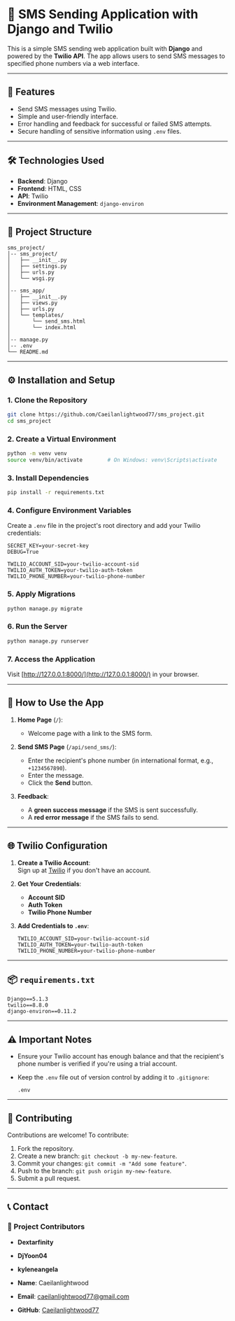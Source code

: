 # 📱 SMS Sending Application with Django and Twilio

This is a simple SMS sending web application built with **Django** and powered by the **Twilio API**. The app allows users to send SMS messages to specified phone numbers via a web interface.

---

## 🚀 Features

- Send SMS messages using Twilio.
- Simple and user-friendly interface.
- Error handling and feedback for successful or failed SMS attempts.
- Secure handling of sensitive information using `.env` files.

---

## 🛠️ Technologies Used

- **Backend**: Django
- **Frontend**: HTML, CSS
- **API**: Twilio
- **Environment Management**: `django-environ`

---

## 📂 Project Structure

```
sms_project/
│-- sms_project/
│   ├── __init__.py
│   ├── settings.py
│   ├── urls.py
│   └── wsgi.py
│
│-- sms_app/
│   ├── __init__.py
│   ├── views.py
│   ├── urls.py
│   └── templates/
│       └── send_sms.html
│       └── index.html
│
│-- manage.py
│-- .env
└── README.md
```

---

## ⚙️ Installation and Setup

### 1. Clone the Repository

```bash
git clone https://github.com/Caeilanlightwood77/sms_project.git
cd sms_project
```

### 2. Create a Virtual Environment

```bash
python -m venv venv
source venv/bin/activate        # On Windows: venv\Scripts\activate
```

### 3. Install Dependencies

```bash
pip install -r requirements.txt
```

### 4. Configure Environment Variables

Create a `.env` file in the project's root directory and add your Twilio credentials:

```env
SECRET_KEY=your-secret-key
DEBUG=True

TWILIO_ACCOUNT_SID=your-twilio-account-sid
TWILIO_AUTH_TOKEN=your-twilio-auth-token
TWILIO_PHONE_NUMBER=your-twilio-phone-number
```

### 5. Apply Migrations

```bash
python manage.py migrate
```

### 6. Run the Server

```bash
python manage.py runserver
```

### 7. Access the Application

Visit [http://127.0.0.1:8000/](http://127.0.0.1:8000/) in your browser.

---

## 🔧 How to Use the App

1. **Home Page** (`/`):  
   - Welcome page with a link to the SMS form.

2. **Send SMS Page** (`/api/send_sms/`):  
   - Enter the recipient's phone number (in international format, e.g., `+1234567890`).
   - Enter the message.
   - Click the **Send** button.

3. **Feedback**:  
   - A **green success message** if the SMS is sent successfully.
   - A **red error message** if the SMS fails to send.

---

## 🌐 Twilio Configuration

1. **Create a Twilio Account**:  
   Sign up at [Twilio](https://www.twilio.com/) if you don't have an account.

2. **Get Your Credentials**:  
   - **Account SID**
   - **Auth Token**
   - **Twilio Phone Number**

3. **Add Credentials to `.env`**:

   ```env
   TWILIO_ACCOUNT_SID=your-twilio-account-sid
   TWILIO_AUTH_TOKEN=your-twilio-auth-token
   TWILIO_PHONE_NUMBER=your-twilio-phone-number
   ```

---

## 📦 `requirements.txt`

```plaintext
Django==5.1.3
twilio==8.8.0
django-environ==0.11.2
```

---

## ⚠️ Important Notes

- Ensure your Twilio account has enough balance and that the recipient's phone number is verified if you're using a trial account.
- Keep the `.env` file out of version control by adding it to `.gitignore`:

  ```gitignore
  .env
  ```

---

## 🤝 Contributing

Contributions are welcome! To contribute:

1. Fork the repository.
2. Create a new branch: `git checkout -b my-new-feature`.
3. Commit your changes: `git commit -m "Add some feature"`.
4. Push to the branch: `git push origin my-new-feature`.
5. Submit a pull request.

---

## 📞 Contact

### 👥 Project Contributors

- **Dextarfinity**
- **DjYoon04**
- **kyleneangela**

- **Name**: Caeilanlightwood
- **Email**: caeilanlightwood77@gmail.com
- **GitHub**: [Caeilanlightwood77](https://github.com/Caeilanlightwood77)